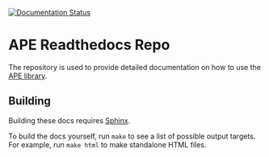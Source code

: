 [![Documentation Status](https://readthedocs.org/projects/ape-framework/badge/?version=latest)](https://ape-framework.readthedocs.io/en/latest/?badge=latest)

# APE Readthedocs Repo

The repository is used to provide detailed documentation on how to use the [APE library](https://github.com/sanctuuary/APE).

## Building

Building these docs requires [Sphinx](https://www.sphinx-doc.org/en/master/index.html).

To build the docs yourself, run `make` to see a list of possible output targets.
For example, run `make html` to make standalone HTML files.
